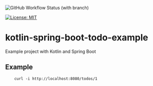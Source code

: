 ![GitHub Workflow Status (with branch)](https://img.shields.io/github/actions/workflow/status/claudioaltamura/kotlin-spring-boot-todo-example/ci.yml?branch=main)

[![License: MIT](https://img.shields.io/badge/License-MIT-yellow.svg)](https://opensource.org/licenses/MIT)

# kotlin-spring-boot-todo-example
Example project with Kotlin and Spring Boot

## Example

```
    curl -i http://localhost:8080/todos/1
```
